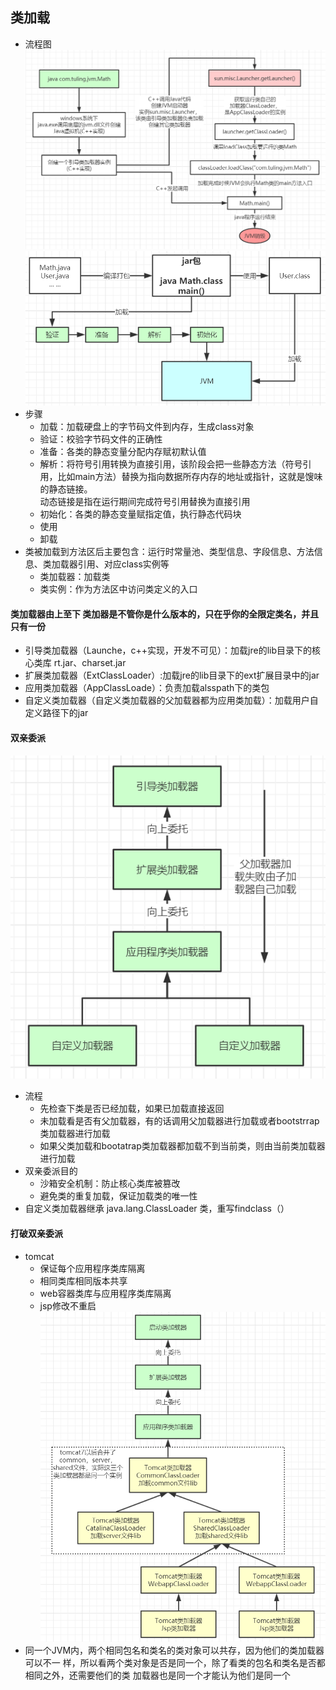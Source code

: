 ## 类加载
- 流程图
![](/studyforbat/pic/类加载.png)
![](/studyforbat/pic/类加载1.png)
- 步骤
  - 加载：加载硬盘上的字节码文件到内存，生成class对象
  - 验证：校验字节码文件的正确性
  - 准备：各类的静态变量分配内存赋初默认值
  - 解析：将符号引用转换为直接引用，该阶段会把一些静态方法（符号引用，比如main方法）替换为指向数据所存内存的地址或指针，这就是馊味的静态链接。  
  动态链接是指在运行期间完成符号引用替换为直接引用
  - 初始化：各类的静态变量赋指定值，执行静态代码块
  - 使用
  - 卸载
- 类被加载到方法区后主要包含：运行时常量池、类型信息、字段信息、方法信息、类加载器引用、对应class实例等
  - 类加载器：加载类
  - 类实例：作为方法区中访问类定义的入口
#### 类加载器由上至下  类加器是不管你是什么版本的，只在乎你的全限定类名，并且只有一份
- 引导类加载器（Launche，c++实现，开发不可见）：加载jre的lib目录下的核心类库 rt.jar、charset.jar
- 扩展类加载器（ExtClassLoader）:加载jre的lib目录下的ext扩展目录中的jar
- 应用类加载器（AppClassLoade）：负责加载alsspath下的类包
- 自定义类加载器（自定义类加载器的父加载器都为应用类加载）：加载用户自定义路径下的jar
#### 双亲委派
![](/studyforbat/pic/双亲委派.png)
- 流程
  - 先检查下类是否已经加载，如果已加载直接返回
  - 未加载看是否有父加载器，有的话调用父加载器进行加载或者bootstrrap类加载器进行加载
  - 如果父类加载和bootatrap类加载器都加载不到当前类，则由当前类加载器进行加载
- 双亲委派目的
  - 沙箱安全机制：防止核心类库被篡改
  - 避免类的重复加载，保证加载类的唯一性
- 自定义类加载器继承 java.lang.ClassLoader 类，重写findclass（）
#### 打破双亲委派
- tomcat
  - 保证每个应用程序类库隔离
  - 相同类库相同版本共享
  - web容器类库与应用程序类库隔离
  - jsp修改不重启
    ![](/studyforbat/pic/tomcat类加载器.png)
- 同一个JVM内，两个相同包名和类名的类对象可以共存，因为他们的类加载器可以不一
  样，所以看两个类对象是否是同一个，除了看类的包名和类名是否都相同之外，还需要他们的类
  加载器也是同一个才能认为他们是同一个